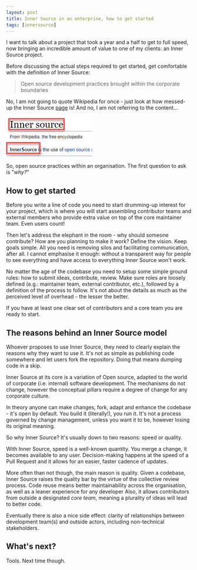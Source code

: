 ```yaml
---
layout: post
title: Inner Source in an enterprise, how to get started
tags: [innersource]
---
```

I want to talk about a project that took a year and a half to get to full speed, now bringing an incredible amount of value to one of my clients: an Inner Source project.

Before discussing the actual steps required to get started, get comfortable with the definition of Inner Source:

> Open source development practices brought within the corporate boundaries

No, I am not going to quote Wikipedia for once - just look at how messed-up the Inner Source [page](https://en.wikipedia.org/wiki/Inner_source) is! And no, I am not referring to the content...

![](/images/posts/2022-09-20_21-33-23.png)

So, open source practices within an organisation. The first question to ask is "_why?_"

## How to get started
Before you write a line of code you need to start drumming-up interest for your project, which is where you will start assembling contributor teams and external members who provide extra value on top of the core maintainer team. Even users count!

Then let's address the elephant in the room - why should someone contribute? How are you planning to make it work? Define the vision. Keep goals simple. All you need is removing silos and facilitating communication, after all.
I cannot emphasise it enough: without a transparent way for people to see everything and have access to everything Inner Source won't work.

No matter the age of the codebase you need to setup some simple ground rules: how to submit ideas, contribute, review. Make sure roles are loosely defined (e.g.: maintainer team, external contributor, etc.), followed by a definition of the process to follow. It's not about the details as much as the perceived level of overhead - the lesser the better.

If you have at least one clear set of contributors and a core team you are ready to start.

## The reasons behind an Inner Source model
Whoever proposes to use Inner Source, they need to clearly explain the reasons why they want to use it. It's not as simple as publishing code somewhere and let users fork the repository. Doing that means dumping code in a skip.

Inner Source at its core is a variation of Open source, adapted to the world of corporate (i.e. internal) software development. The mechanisms do not change, however the conceptual pillars require a degree of change for any corporate culture.

In theory anyone can make changes, fork, adapt and enhance the codebase - it's open by default. You build it (literally!), you run it. It's not a process governed by change management, unless you want it to be, however losing its original meaning.

So why Inner Source? It's usually down to two reasons: speed or quality.

With Inner Source, speed is a well-known quantity. You merge a change, it becomes available to any user. Decision-making happens at the speed of a Pull Request and it allows for an easier, faster cadence of updates.

More often than not though, the main reason is quality. Given a codebase, Inner Source raises the quality bar by the virtue of the collective review process. Code reuse means better maintainability across the organisation, as well as a leaner experience for any developer Also, it allows contributors from outside a designated _core team_, meaning a plurality of ideas will lead to better code.

Eventually there is also a nice side effect: clarity of relationships between development team(s) and outside actors, including non-technical stakeholders. 

## What's next?
Tools. Next time though.



